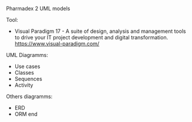 Pharmadex 2 UML models

Tool:
* Visual Paradigm 17 - A suite of design, analysis and management tools to drive your IT project development and digital transformation. https://www.visual-paradigm.com/

UML Diagramms:
* Use cases
* Classes
* Sequences
* Activity

Others diagramms:
* ERD
* ORM
end
